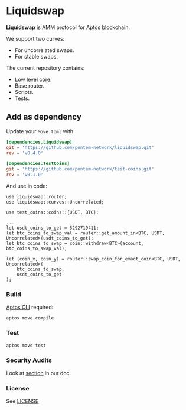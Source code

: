 # Liquidswap

**Liquidswap** is AMM protocol for [Aptos](https://www.aptos.com/) blockchain. 

We support two curves:

* For uncorrelated swaps.
* For stable swaps.

The current repository contains: 

* Low level core.
* Base router.
* Scripts.
* Tests.

## Add as dependency

Update your `Move.toml` with

```toml
[dependencies.Liquidswap]
git = 'https://github.com/pontem-network/liquidswap.git'
rev = 'v0.4.0'

[dependencies.TestCoins]
git = 'https://github.com/pontem-network/test-coins.git'
rev = 'v0.1.0'
```

And use in code:

```move
use liquidswap::router;
use liquidswap::curves::Uncorrelated;

use test_coins::coins::{USDT, BTC};

...
let usdt_coins_to_get = 5292719411;
let btc_coins_to_swap_val = router::get_amount_in<BTC, USDT, Uncorrelated>(usdt_coins_to_get);
let btc_coins_to_swap = coin::withdraw<BTC>(account, btc_coins_to_swap_val);

let (coin_x, coin_y) = router::swap_coin_for_exact_coin<BTC, USDT, Uncorrelated>(
    btc_coins_to_swap,
    usdt_coins_to_get
);
```


### Build

[Aptos CLI](https://github.com/aptos-labs/aptos-core/releases) required:

    aptos move compile

### Test

    aptos move test

### Security Audits

Look at [section](https://docs.liquidswap.com/#security-audits) in our doc.

### License

See [LICENSE](LICENSE)


